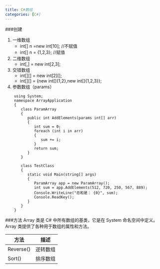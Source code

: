 ```yaml
---
title: C#数组
categories: [C#]
---
```


###创建
1. 一维数组
   - int[] n  =new int[10];  //不赋值
   - int[] n = {1,2,3};         //赋值
2. 二维数组
   - int[,] = new int[2,3];
3. 交错数组
   - int[][] = new int[2][];
   - int[][] = {new int[]{1,2},new int[]{1,2,3}};
4. 参数数组（params）
```
    using System;
    namespace ArrayApplication
    {
       class ParamArray
       {
          public int AddElements(params int[] arr)
          {
             int sum = 0;
             foreach (int i in arr)
             {
                sum += i;
             }
             return sum;
          }
       }
    
       class TestClass
       {
          static void Main(string[] args)
          {
             ParamArray app = new ParamArray();
             int sum = app.AddElements(512, 720, 250, 567, 889);
             Console.WriteLine("总和是： {0}", sum);
             Console.ReadKey();
          }
       }
    }
```

###方法
Array 类是 C# 中所有数组的基类，它是在 System 命名空间中定义。Array 类提供了各种用于数组的属性和方法。

方法|描述
-|-
Reverse()|逆转数组
Sort()|排序数组
